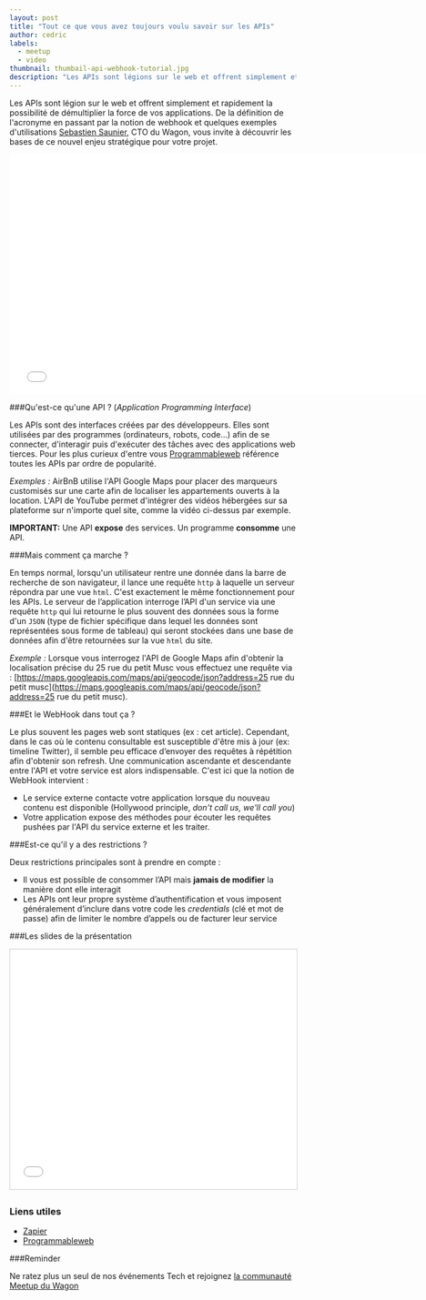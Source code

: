 ```yaml
---
layout: post
title: "Tout ce que vous avez toujours voulu savoir sur les APIs"
author: cedric
labels:
  - meetup
  - video
thumbnail: thumbail-api-webhook-tutorial.jpg
description: "Les APIs sont légions sur le web et offrent simplement et rapidement la possibilité de démultiplier la force de vos applications. De la définition de l'acronyme en passant par la notion de webhook et quelques exemples d'utilisations, Sebastien Saunier, CTO du Wagon, vous invite à découvrir les bases de ce nouvel enjeu stratégique pour votre projet."
---
```


Les APIs sont légion sur le web et offrent simplement et rapidement la possibilité de démultiplier la force de vos applications. De la définition de l'acronyme en passant par la notion de webhook et quelques exemples d'utilisations [Sebastien Saunier](https://twitter.com/ssaunier), CTO du Wagon, vous invite à découvrir les bases de ce nouvel enjeu stratégique pour votre projet.

<div class="video-wrapper"><iframe width="750" height="422" src="//www.youtube.com/embed/0FQ6w4CO5Nw?showinfo=0" frameborder="0" allowfullscreen></iframe></div>

###Qu'est-ce qu'une API ? (*Application Programming Interface*)

Les APIs sont des interfaces créées par des développeurs. Elles sont utilisées par des programmes (ordinateurs, robots, code...) afin de se connecter, d'interagir puis d'exécuter des tâches avec des applications web tierces. Pour les plus curieux d'entre vous [Programmableweb](http://www.programmableweb.com) référence toutes les APIs par ordre de popularité.

*Exemples :* AirBnB utilise l'API Google Maps pour placer des marqueurs customisés sur une carte afin de localiser les appartements ouverts à la location. L'API de YouTube permet d'intégrer des vidéos hébergées sur sa plateforme sur n'importe quel site, comme la vidéo ci-dessus par exemple.

**IMPORTANT:** Une API **expose** des services. Un programme **consomme** une API.

###Mais comment ça marche ?

En temps normal, lorsqu'un utilisateur rentre une donnée dans la barre de recherche de son navigateur, il lance une requête `http` à laquelle un serveur répondra par une vue `html`. C'est exactement le même fonctionnement pour les APIs. Le serveur de l’application interroge l’API d'un service via une requête `http` qui lui retourne le plus souvent des données sous la forme d'un `JSON` (type de fichier spécifique dans lequel les données sont représentées sous forme de tableau) qui seront stockées dans une base de données afin d'être retournées sur la vue `html` du site.

*Exemple :* Lorsque vous interrogez l'API de Google Maps afin d'obtenir la localisation précise du 25 rue du petit Musc vous effectuez une requête via : [https://maps.googleapis.com/maps/api/geocode/json?address=25 rue du petit musc](https://maps.googleapis.com/maps/api/geocode/json?address=25 rue du petit musc).

###Et le WebHook dans tout ça ?

Le plus souvent les pages web sont statiques (ex : cet article). Cependant, dans le cas où le contenu consultable est susceptible d'être mis à jour (ex: timeline Twitter), il semble peu efficace d’envoyer des requêtes à répétition afin d'obtenir son refresh. Une communication ascendante et descendante entre l'API et votre service est alors indispensable. C'est ici que la notion de WebHook intervient :

- Le service externe contacte votre application lorsque du nouveau contenu est disponible (Hollywood principle, *don't call us, we'll call you*)
- Votre application expose des méthodes pour écouter les requêtes pushées par l'API du service externe et les traiter.

###Est-ce qu'il y a des restrictions ?

Deux restrictions principales sont à prendre en compte :

- Il vous est possible de consommer l’API mais **jamais de modifier** la manière dont elle interagit
- Les APIs ont leur propre système d’authentification et vous imposent généralement d’inclure dans votre code les *credentials* (clé et mot de passe) afin de limiter le nombre d’appels ou de facturer leur service

###Les slides de la présentation

<div class="video-wrapper"><iframe src="//www.slideshare.net/slideshow/embed_code/42874896" width="750" height="422" frameborder="0" marginwidth="0" marginheight="0" scrolling="no" style="border:1px solid #CCC; border-width:1px; margin-bottom:5px; max-width: 100%;" allowfullscreen> </iframe></div>

### Liens utiles

- [Zapier](https://zapier.com/)
- [Programmableweb](http://www.programmableweb.com )

###Reminder

Ne ratez plus un seul de nos événements Tech et rejoignez [la communauté Meetup du Wagon](http://www.meetup.com/Le-Wagon-Paris-Coding-Station/)